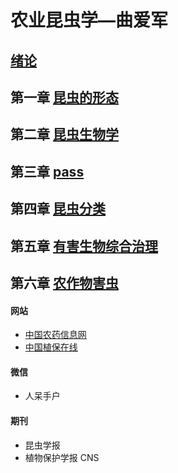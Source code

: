 # 农业昆虫学—曲爱军
## [绪论](绪论.md)
## 第一章 [昆虫的形态](第一章_昆虫的形态.md)
## 第二章 [昆虫生物学](第二章_昆虫生物学.md)
## 第三章 [pass](第三章_pass.md)
## 第四章 [昆虫分类](第四章_昆虫分类.md)
## 第五章 [有害生物综合治理](第五章_有害生物综合治理.md)
## 第六章 [农作物害虫](第六章_农作物害虫.md)


#### 网站
- [中国农药信息网](http://www.chinapesticide.gov.cn)
- [中国植保在线](http://cnppo.com)
#### 微信
- 人呆手户  
#### 期刊  
- 昆虫学报  
- 植物保护学报 CNS  
